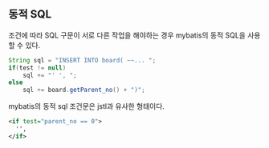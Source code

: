 ## 동적 SQL
조건에 따라 SQL 구문이 서로 다른 작업을 해야하는 경우 mybatis의 동적 SQL을 사용할 수 있다.
```java
String sql = "INSERT INTO board( ~~... ";
if(test != null)
	sql += "' ', ";
else
	sql += board.getParent_no() + ")";
```
mybatis의 동적 sql 조건문은 jstl과 유사한 형태이다.
```xml
<if test="parent_no == 0">
  '',
</if>
 ```
<!--stackedit_data:
eyJoaXN0b3J5IjpbLTI1Nzk4MzRdfQ==
-->
